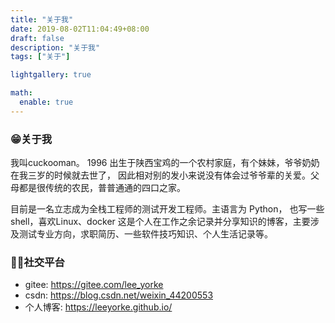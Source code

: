 ```yaml
---
title: "关于我"
date: 2019-08-02T11:04:49+08:00
draft: false
description: "关于我"
tags: ["关于"]

lightgallery: true

math:
  enable: true
---
```

### 😁关于我
我叫cuckooman。
1996 出生于陕西宝鸡的一个农村家庭，有个妹妹，爷爷奶奶在我三岁的时候就去世了，
因此相对别的发小来说没有体会过爷爷辈的关爱。父母都是很传统的农民，普普通通的四口之家。

目前是一名立志成为全栈工程师的测试开发工程师。主语言为 Python， 也写一些 shell，喜欢Linux、docker
这是个人在工作之余记录并分享知识的博客，主要涉及测试专业方向，求职简历、一些软件技巧知识、个人生活记录等。
### 🐱‍🚀社交平台
* gitee: https://gitee.com/lee_yorke
* csdn: https://blog.csdn.net/weixin_44200553
* 个人博客: https://leeyorke.github.io/